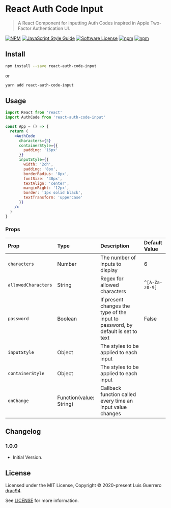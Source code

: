 # React Auth Code Input

> A React Component for inputting Auth Codes inspired in Apple Two-Factor Authentication UI.

[![NPM](https://img.shields.io/npm/v/react-auth-code-input.svg)](https://www.npmjs.com/package/react-auth-code-input) [![JavaScript Style Guide](https://img.shields.io/badge/code_style-standard-brightgreen.svg)](https://standardjs.com)
[![Software License](https://img.shields.io/badge/license-MIT-brightgreen.svg)](LICENSE.md)
[![npm](https://img.shields.io/npm/dt/react-auth-code-input.svg)](https://www.npmjs.com/package/react-auth-code-input)
[![npm](https://img.shields.io/npm/dw/react-auth-code-input.svg)](https://www.npmjs.com/package/react-auth-code-input)

## Install

```bash
npm install --save react-auth-code-input
```

or

```bash
yarn add react-auth-code-input
```

## Usage

```jsx
import React from 'react'
import AuthCode from 'react-auth-code-input'

const App = () => {
  return (
    <AuthCode
      characters={5}
      containerStyle={{
        padding: '16px'
      }}
      inputStyle={{
        width: '2ch',
        padding: '8px',
        borderRadius: '8px',
        fontSize: '40px',
        textAlign: 'center',
        marginRight: '12px',
        border: '1px solid black',
        textTransform: 'uppercase'
      }}
    />
  )
}
```


### Props

| Prop | Type | Description | Default Value |
| :--- | :--- | :--- | :--- |
| `characters` | Number | The number of inputs to display | 6 |
| `allowedCharacters` | String | Regex for allowed characters | `^[A-Za-z0-9]` |
| `password` | Boolean | If present changes the type of the input to password, by default is set to text | False |
| `inputStyle` | Object | The styles to be applied to each input | |
| `containerStyle` | Object | The styles to be applied to each input | |
| `onChange` | Function(value: String) | Callback function called every time an input value changes | |

## Changelog

### 1.0.0

- Initial Version.

## License

Licensed under the MIT License, Copyright © 2020-present Luis Guerrero [drac94](https://github.com/drac94).

See [LICENSE](./LICENSE) for more information.

